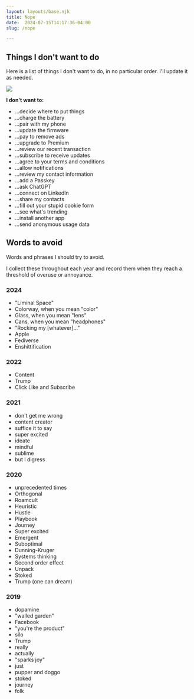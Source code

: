 ```yaml
---
layout: layouts/base.njk
title: Nope
date:  2024-07-15T14:17:36-04:00
slug: /nope

---
```



## Things I don't want to do


Here is a list of things I don't want to do, in no particular order. I'll update it as needed.

<img src="/img/jack-tongue.png" class="floatright">

**I don't want to:**

*   ...decide where to put things
*   ...charge the battery
*   ...pair with my phone
*   ...update the firmware
*   ...pay to remove ads
*   ...upgrade to Premium
*   ...review our recent transaction
*   ...subscribe to receive updates
*   ...agree to your terms and conditions
*   ...allow notifications
*   ...review my contact information
*   ...add a Passkey
*   ...ask ChatGPT
*   ...connect on LinkedIn
*   ...share my contacts
*   ...fill out your stupid cookie form
*   ...see what's trending
*   ...install another app
*   ...send anonymous usage data

## Words to avoid

Words and phrases I should try to avoid.

I collect these throughout each year and record them when they reach a threshold of overuse or annoyance.

### 2024

*   "Liminal Space"
*   Colorway, when you mean "color"
*   Glass, when you mean "lens"
*   Cans, when you mean "headphones"
*   "Rocking my \[whatever\]..."
*   Apple
*   Fediverse
*   Enshittification

### 2022

*   Content
*   Trump
*   Click Like and Subscribe

### 2021

*   don't get me wrong
*   content creator
*   suffice it to say
*   super excited
*   ideate
*   mindful
*   sublime
*   but I digress

### 2020

*   unprecedented times
*   Orthogonal
*   Roamcult
*   Heuristic
*   Hustle
*   Playbook
*   Journey
*   Super excited
*   Emergent
*   Suboptimal
*   Dunning-Kruger
*   Systems thinking
*   Second order effect
*   Unpack
*   Stoked
*   Trump (one can dream)

### 2019

*   dopamine
*   "walled garden"
*   Facebook
*   "you're the product"
*   silo
*   Trump
*   really
*   actually
*   "sparks joy"
*   just
*   pupper and doggo
*   stoked
*   journey
*   folk



